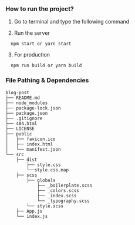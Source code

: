 ### How to run the project?

1. Go to terminal and type the following command

2. Run the server
```
  npm start or yarn start
```

3. For production
```
  npm run build or yarn build
```


### File Pathing & Dependencies

```
blog-post
├── README.md
├── node_modules
├── package-lock.json
├── package.json
├── .gitignore
├── 404.html
├── LICENSE
├── public
│   ├── favicon.ico
│   ├── index.html
│   └── manifest.json
└── src
    ├── dist
        ├── style.css
        └──style.css.map
    ├── scss
        ├── globals
            ├── _boilerplate.scss
            ├── _colors.scss
            ├── _index.scss
            └── _typography.scss
        └── style.scss
    ├── App.js
    └── index.js
```
